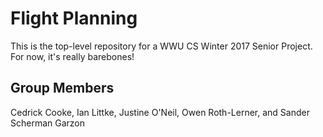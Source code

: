 # Flight Planning
This is the top-level repository for a WWU CS Winter 2017 Senior Project. For now, it's really barebones!

## Group Members
Cedrick Cooke, Ian Littke, Justine O'Neil, Owen Roth-Lerner, and Sander Scherman Garzon
